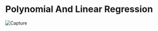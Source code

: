 #     Polynomial And Linear Regression
![Capture](https://github.com/Dmitrii173173/PolynomialAndLinearRegression/assets/70065740/103b946d-f20a-47a0-9ab9-3bdd4da35548)
